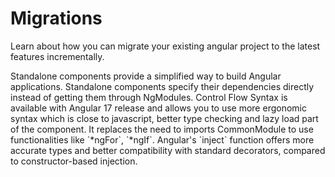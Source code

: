 # Migrations

Learn about how you can migrate your existing angular project to the latest features incrementally.

<docs-card-container>
  <docs-card title="Standalone" link="Migrate now" href="reference/migrations/standalone">
    Standalone components provide a simplified way to build Angular applications. Standalone components specify their dependencies directly instead of getting them through NgModules.
  </docs-card>
  <docs-card title="Control Flow Syntax" link="Migrate now" href="reference/migrations/control-flow">
    Control Flow Syntax is available with Angular 17 release and allows you to use more ergonomic syntax which is close to javascript, better type checking and lazy load part of the component. It replaces the need to imports CommonModule to use functionalities like `*ngFor`, `*ngIf`.
  </docs-card>
  <docs-card title="inject() Function" link="Migrate now" href="reference/migrations/inject-function">
    Angular's `inject` function offers more accurate types and better compatibility with standard decorators, compared to constructor-based injection.
  </docs-card>
</docs-card-container>
